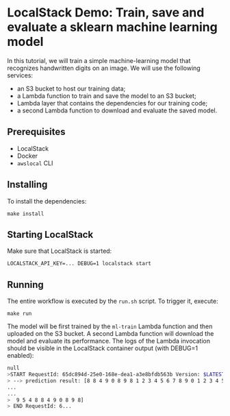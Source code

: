 # LocalStack Demo: Train, save and evaluate a sklearn machine learning model

In this tutorial, we will train a simple machine-learning model that recognizes handwritten digits on an image. 
We will use the following services:

* an S3 bucket to host our training data;
* a Lambda function to train and save the model to an S3 bucket;
* Lambda layer that contains the dependencies for our training code;
* a second Lambda function to download and evaluate the saved model.

## Prerequisites

* LocalStack
* Docker
* `awslocal` CLI

## Installing

To install the dependencies:
```
make install
```

## Starting LocalStack

Make sure that LocalStack is started:
```
LOCALSTACK_API_KEY=... DEBUG=1 localstack start
```

## Running

The entire workflow is executed by the `run.sh` script. To trigger it, execute:
```
make run
```
The model will be first trained by the `ml-train` Lambda function and then uploaded on the S3 bucket.
A second Lambda function will download the model and evaluate its performance.
The logs of the Lambda invocation should be visible in the LocalStack container output (with DEBUG=1 enabled):

```bash
null
>START RequestId: 65dc894d-25e0-168e-dea1-a3e8bfdb563b Version: $LATEST
> --> prediction result: [8 8 4 9 0 8 9 8 1 2 3 4 5 6 7 8 9 0 1 2 3 4 5 6 7 8 9 0 1 2 3 4 9 6 7 8 9
...
...
>  9 5 4 8 8 4 9 0 8 9 8]
> END RequestId: 6...
```